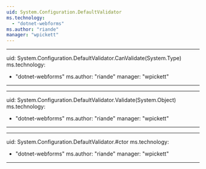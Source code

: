 ```yaml
---
uid: System.Configuration.DefaultValidator
ms.technology: 
  - "dotnet-webforms"
ms.author: "riande"
manager: "wpickett"
---
```


---
uid: System.Configuration.DefaultValidator.CanValidate(System.Type)
ms.technology: 
  - "dotnet-webforms"
ms.author: "riande"
manager: "wpickett"
---

---
uid: System.Configuration.DefaultValidator.Validate(System.Object)
ms.technology: 
  - "dotnet-webforms"
ms.author: "riande"
manager: "wpickett"
---

---
uid: System.Configuration.DefaultValidator.#ctor
ms.technology: 
  - "dotnet-webforms"
ms.author: "riande"
manager: "wpickett"
---
